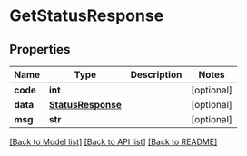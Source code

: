 # GetStatusResponse

## Properties
Name | Type | Description | Notes
------------ | ------------- | ------------- | -------------
**code** | **int** |  | [optional] 
**data** | [**StatusResponse**](StatusResponse.md) |  | [optional] 
**msg** | **str** |  | [optional] 

[[Back to Model list]](../README.md#documentation-for-models) [[Back to API list]](../README.md#documentation-for-api-endpoints) [[Back to README]](../README.md)

